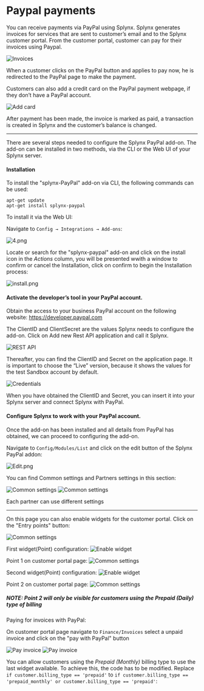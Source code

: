 Paypal payments
==========

You can receive payments via PayPal using Splynx. Splynx generates invoices for services that are sent to customer’s email and to the Splynx customer portal. From the customer portal, customer can pay for their invoices using Paypal.

![Invoices](portal_invoices.png)


When a customer clicks on the PayPal button and applies to pay now, he is redirected to the PayPal page to make the payment.


Customers can also add a credit card on the PayPal payment webpage, if they don’t have a PayPal account.

![Add card](3.png)


After payment has been made, the invoice is marked as paid, a transaction is created in Splynx and the customer’s balance is changed.


---
There are several steps needed to configure the Splynx PayPal add-on. The add-on can be installed in two methods, via the CLI or the Web UI of your Splynx server.

#### Installation

To install the "splynx-PayPal" add-on via CLI, the following commands can be used:

```
apt-get update
apt-get install splynx-paypal
```
To install it via the Web UI:

Navigate to `Config → Integrations → Add-ons`:

![4.png](4.png)

Locate or search for the "splynx-paypal" add-on and click on the install icon in the *Actions* column, you will be presented wwith a window to confirm or cancel the Installation, click on confirm to begin the Installation process:

![install.png](install.png)

#### Activate the developer’s tool in your PayPal account.

Obtain the access to your business PayPal account on the following website: https://developer.paypal.com

The ClientID and ClientSecret are the values Splynx needs to configure the add-on. Click on Add new Rest API application and call it Splynx.

![REST API](6.png)


Thereafter, you can find the ClientID and Secret on the application page. It is important to choose the “Live” version, because it shows the values for the test Sandbox account by default.

![Credentials](7.png)

When you have obtained the ClientID and Secret, you can insert it into your Splynx server and connect Splynx with PayPal.

#### Configure Splynx to work with your PayPal account.

Once the add-on has been installed and all details from PayPal has obtained, we can proceed to configuring the add-on.

Navigate to `Config/Modules/List` and click on the edit button of the Splynx PayPal addon:

![Edit.png](edit_module.png)

You can find Common settings and Partners settings in this section:

![Common settings](settings1.png)
![Common settings](settings2.png)

Each partner can use different settings

---
On this page you can also enable widgets for the customer portal.
Click on the "Entry points" button:

![Common settings](entry_points.png)

First widget(Point) configuration:
![Enable widget](edit_entry1.png)

Point 1 on customer portal page:
![Common settings](portal_entry1.png)

Second widget(Point) configuration:
![Enable widget](edit_entry2.png)

Point 2 on customer portal page:
![Common settings](portal_entry2.png)

##### NOTE: Point 2 will only be visible for customers using the *Prepaid (Daily) type of billing*

Paying for invoices with PayPal:

On customer portal page navigate to `Finance/Invoices` select a unpaid invoice and click on the "pay with PayPal" button

![Pay invoice](portal_invoices.png)
![Pay invoice](pay_with_paypal.png)

You can allow customers using the *Prepaid (Monthly)* billing type to use the last widget available. To achieve this, the code has to be modified. Replace `if customer.billing_type == 'prepaid'` to `if customer.billing_type == 'prepaid_monthly' or customer.billing_type == 'prepaid'`:

